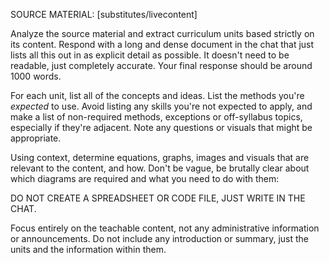 SOURCE MATERIAL: [substitutes/livecontent]

Analyze the source material and extract curriculum units based strictly on its content. Respond with a long and dense document in the chat that just lists all this out in as explicit detail as possible. It doesn't need to be readable, just completely accurate. Your final response should be around 1000 words.

For each unit, list all of the concepts and ideas. List the methods you're *expected* to use. Avoid listing any skills you're not expected to apply, and make a list of non-required methods, exceptions or off-syllabus topics, especially if they're adjacent. Note any questions or visuals that might be appropriate.

Using context, determine equations, graphs, images and visuals that are relevant to the content, and how. Don't be vague, be brutally clear about which diagrams are required and what you need to do with them:

DO NOT CREATE A SPREADSHEET OR CODE FILE, JUST WRITE IN THE CHAT.

Focus entirely on the teachable content, not any administrative information or announcements. Do not include any introduction or summary, just the units and the information within them.